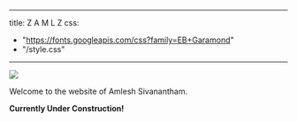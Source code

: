 
---
title: Z A M L Z
css:
  - "https://fonts.googleapis.com/css?family=EB+Garamond"
  - "/style.css"
---

<img class="profile" src="/profile.png"/>

Welcome to the website of Amlesh Sivanantham.

**Currently Under Construction!**
